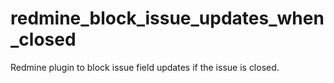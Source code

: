 # redmine_block_issue_updates_when_closed
Redmine plugin to block issue field updates if the issue is closed.
